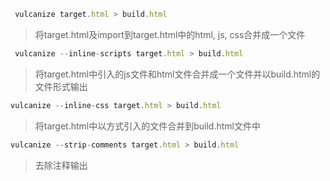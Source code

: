 ```javascript
 vulcanize target.html > build.html
```
> 将target.html及import到target.html中的html, js, css合并成一个文件

```javascript
 vulcanize --inline-scripts target.html > build.html
```

> 将target.html中引入的js文件和html文件合并成一个文件并以build.html的文件形式输出

```javascript
vulcanize --inline-css target.html > build.html
```

> 将target.html中以<link rel="import" type="css">方式引入的文件合并到build.html文件中

```javascript
vulcanize --strip-comments target.html > build.html
```

> 去除注释输出
